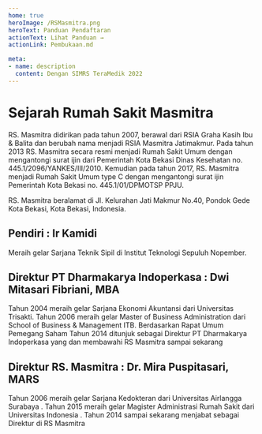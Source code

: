 ```yaml
---
home: true
heroImage: /RSMasmitra.png
heroText: Panduan Pendaftaran
actionText: Lihat Panduan →
actionLink: Pembukaan.md

meta:
- name: description
  content: Dengan SIMRS TeraMedik 2022
---
```


# Sejarah Rumah Sakit Masmitra

RS. Masmitra didirikan pada tahun 2007, berawal dari RSIA Graha Kasih Ibu & Balita dan berubah nama menjadi RSIA Masmitra Jatimakmur. Pada tahun 2013 RS. Masmitra secara resmi menjadi Rumah Sakit Umum dengan mengantongi surat ijin dari Pemerintah Kota Bekasi Dinas Kesehatan no. 445.1/2096/YANKES/III/2010. Kemudian pada tahun 2017, RS. Masmitra menjadi Rumah Sakit Umum type C dengan mengantongi surat ijin Pemerintah Kota Bekasi no. 445.1/01/DPMOTSP PPJU.

RS. Masmitra beralamat di Jl. Kelurahan Jati Makmur No.40, Pondok Gede Kota Bekasi, Kota Bekasi, Indonesia.

## Pendiri : Ir Kamidi
Meraih gelar Sarjana Teknik Sipil di Institut Teknologi Sepuluh Nopember.

## Direktur PT Dharmakarya Indoperkasa : Dwi Mitasari Fibriani, MBA
Tahun 2004 meraih gelar Sarjana Ekonomi Akuntansi dari Universitas Trisakti. Tahun 2006 meraih gelar Master of Business Administration dari School of Business & Management ITB.  Berdasarkan Rapat Umum Pemegang Saham Tahun 2014 ditunjuk sebagai Direktur PT Dharmakarya Indoperkasa yang dan membawahi RS Masmitra sampai sekarang

## Direktur RS. Masmitra : Dr. Mira Puspitasari, MARS
Tahun 2006 meraih gelar Sarjana Kedokteran dari Universitas Airlangga Surabaya . Tahun 2015 meraih gelar Magister Administrasi Rumah Sakit dari Universitas Indonesia .  Tahun 2014 sampai sekarang menjabat sebagai Direktur di RS Masmitra